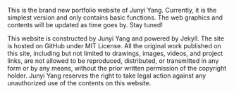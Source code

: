 This is the brand new portfolio website of Junyi Yang. Currently, it is the simplest version and only contains basic functions. The web graphics and contents will be updated as time goes by. Stay tuned!

This website is constructed by Junyi Yang and powered by Jekyll. The site is hosted on GitHub under MIT License. All the original work published on this site, including but not limited to drawings, images, videos, and project links, are not allowed to be reproduced, distributed, or transmitted in any form or by any means, without the prior written permission of the copyright holder. Junyi Yang reserves the right to take legal action against any unauthorized use of the contents on this website.
